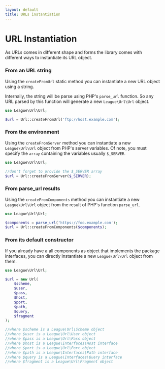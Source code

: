 ```yaml
---
layout: default
title: URLs instantiation
---
```


# URL Instantiation

As URLs comes in different shape and forms the library comes with different ways to instantiate its URL object.

### From an URL string

Using the `createFromUrl` static method you can instantiate a new URL object using a string.

Internally, the string will be parse using PHP's `parse_url` function. So any URL parsed by this function will generate a new `League\Url\Url` object.

~~~php
use League\Url\Url;

$url = Url::createFromUrl('ftp://host.example.com');
~~~

### From the environment

Using the `createFromServer` method you can instantiate a new `League\Url\Url` object from PHP's server variables. Of note, you must specify the `array` containing the variables usually `$_SERVER`.

~~~php
use League\Url\Url;

//don't forget to provide the $_SERVER array
$url = Url::createFromServer($_SERVER);
~~~

### From parse_url results

Using the `createFromComponents` method you can instantiate a new `League\Url\Url` object from the result of PHP's function `parse_url`.

~~~php
use League\Url\Url;

$components = parse_url('https://foo.example.com');
$url = Url::createFromComponents($components);
~~~

### From its default constructor

If you already have a all components as object that implements the package interfaces, you can directly instantiate a new `League\Url\Url` object from them.

~~~php
use League\Url\Url;

$url = new Url(
	$scheme,
	$user,
	$pass,
	$host,
	$port,
	$path,
	$query,
	$fragment
);

//where $scheme is a League\Url\Scheme object
//where $user is a League\Url\User object
//where $pass is a League\Url\Pass object
//where $host is a League\Interfaces\Host interface
//where $port is a League\Url\Port object
//where $path is a League\Interfaces\Path interface
//where $query is a League\Interfaces\Query interface
//where $fragment is a League\Url\Fragment object
~~~
